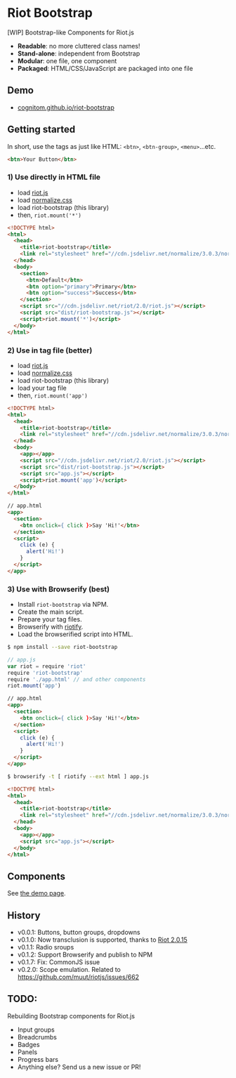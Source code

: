 # Riot Bootstrap

[WIP] Bootstrap-like Components for Riot.js

- **Readable**: no more cluttered class names!
- **Stand-alone**: independent from Bootstrap
- **Modular**: one file, one component
- **Packaged**: HTML/CSS/JavaScript are packaged into one file

## Demo

- [cognitom.github.io/riot-bootstrap](http://cognitom.github.io/riot-bootstrap)

## Getting started

In short, use the tags as just like HTML: `<btn>`, `<btn-group>`, `<menu>`...etc.

```html
<btn>Your Button</btn>
```

### 1) Use directly in HTML file

- load [riot.js](https://muut.com/riotjs/)
- load [normalize.css](http://necolas.github.io/normalize.css/)
- load riot-bootstrap (this library)
- then, `riot.mount('*')`

```html
<!DOCTYPE html>
<html>
  <head>
    <title>riot-bootstrap</title>
    <link rel="stylesheet" href="//cdn.jsdelivr.net/normalize/3.0.3/normalize.css">
  </head>
  <body>
    <section>
      <btn>Default</btn>
      <btn option="primary">Primary</btn>
      <btn option="success">Success</btn>
    </section>
    <script src="//cdn.jsdelivr.net/riot/2.0/riot.js"></script>
    <script src="dist/riot-bootstrap.js"></script>
    <script>riot.mount('*')</script>
  </body>
</html>
```

### 2) Use in tag file (better)

- load [riot.js](https://muut.com/riotjs/)
- load [normalize.css](http://necolas.github.io/normalize.css/)
- load riot-bootstrap (this library)
- load your tag file
- then, `riot.mount('app')`

```html
<!DOCTYPE html>
<html>
  <head>
    <title>riot-bootstrap</title>
    <link rel="stylesheet" href="//cdn.jsdelivr.net/normalize/3.0.3/normalize.css">
  </head>
  <body>
    <app></app>
    <script src="//cdn.jsdelivr.net/riot/2.0/riot.js"></script>
    <script src="dist/riot-bootstrap.js"></script>
    <script src="app.js"></script>
    <script>riot.mount('app')</script>
  </body>
</html>
```

```html
// app.html
<app>
  <section>
    <btn onclick={ click }>Say 'Hi!'</btn>
  </section>
  <script>
    click (e) {
      alert('Hi!')
    }
  </script>
</app>
```

### 3) Use with Browserify (best)

- Install `riot-bootstrap` via NPM.
- Create the main script.
- Prepare your tag files.
- Browserify with [riotify](https://github.com/jhthorsen/riotify).
- Load the browserified script into HTML.

```bash
$ npm install --save riot-bootstrap
```

```javascript
// app.js
var riot = require 'riot'
require 'riot-bootstrap'
require './app.html' // and other components
riot.mount('app')
```

```html
// app.html
<app>
  <section>
    <btn onclick={ click }>Say 'Hi!'</btn>
  </section>
  <script>
    click (e) {
      alert('Hi!')
    }
  </script>
</app>
```

```bash
$ browserify -t [ riotify --ext html ] app.js
```

```html
<!DOCTYPE html>
<html>
  <head>
    <title>riot-bootstrap</title>
    <link rel="stylesheet" href="//cdn.jsdelivr.net/normalize/3.0.3/normalize.css">
  </head>
  <body>
    <app></app>
    <script src="app.js"></script>
  </body>
</html>
```


## Components

See [the demo page](http://cognitom.github.io/riot-bootstrap).

## History

- v0.0.1: Buttons, button groups, dropdowns
- v0.1.0: Now transclusion is supported, thanks to [Riot 2.0.15](https://muut.com/riotjs/release-notes.html#2-0-15-em-apr-23-2015-em-)
- v0.1.1: Radio sroups
- v0.1.2: Support Browserify and publish to NPM
- v0.1.7: Fix: CommonJS issue
- v0.2.0: Scope emulation. Related to https://github.com/muut/riotjs/issues/662

## TODO:

Rebuilding Bootstrap components for Riot.js

- Input groups
- Breadcrumbs
- Badges
- Panels
- Progress bars
- Anything else? Send us a new issue or PR!
